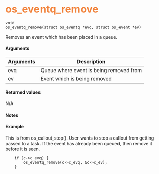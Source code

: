## <font color="#F2853F" style="font-size:24pt"> os_eventq_remove</font>

```no-highlight
void
os_eventq_remove(struct os_eventq *evq, struct os_event *ev)
```

Removes an event which has been placed in a queue.


#### Arguments

| Arguments | Description |
|-----------|-------------|
| evq |  Queue where event is being removed from |
| ev |  Event which is being removed  |


#### Returned values

N/A

#### Notes


#### Example

<Add text to set up the context for the example here>
This is from os_callout_stop(). User wants to stop a callout from getting passed to a task. If the event has already been queued, then remove it before it is seen.

```no-highlight
    if (c->c_evq) {
        os_eventq_remove(c->c_evq, &c->c_ev);
    }
```

